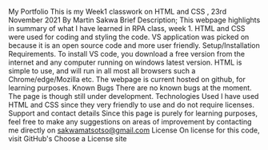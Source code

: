 My Portfolio
This is my Week1 classwork on HTML and CSS , 23rd November 2021
By Martin Sakwa
Brief Description;
This webpage highlights in summary of what I have learned in RPA class, week 1. HTML and CSS were used for coding and styling the code. VS application was picked on because it is an open source code and more user friendly.
Setup/Installation Requirements.
To install VS code, you download a free version from the internet and any computer running on windows latest version. HTML is simple to use, and will run in all most all browsers such a Chrome/edge/Mozilla etc. The webpage is current hosted on github, for learning purposes.
Known Bugs
There are no known bugs at the moment. The page is though still under development.
Technologies Used
I have used HTML and CSS since they very friendly to use and do not require licenses.
Support and contact details
Since this page is purely for learning purposes, feel free to make any suggestions on areas of improvement by contacting me directly on sakwamatsotso@gmail.com
License
On license for this code, visit GitHub's Choose a License site
